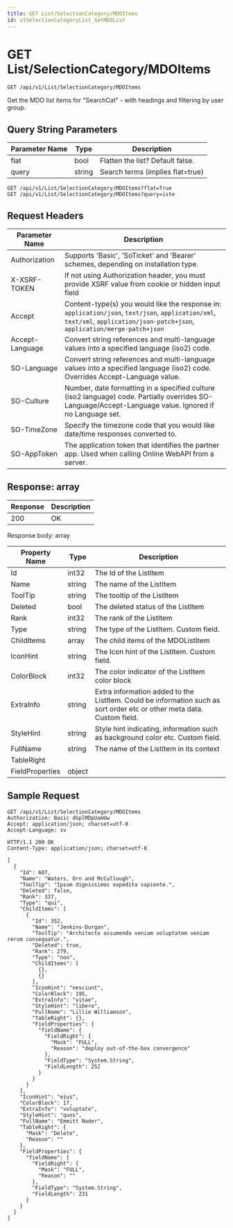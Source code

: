 ```yaml
---
title: GET List/SelectionCategory/MDOItems
id: v1SelectionCategoryList_GetMDOList
---
```


# GET List/SelectionCategory/MDOItems

```http
GET /api/v1/List/SelectionCategory/MDOItems
```

Get the MDO list items for "SearchCat" - with headings and filtering by user group.







## Query String Parameters

| Parameter Name | Type |  Description |
|----------------|------|--------------|
| flat | bool |  Flatten the list? Default false. |
| query | string |  Search terms (implies flat=true) |

```http
GET /api/v1/List/SelectionCategory/MDOItems?flat=True
GET /api/v1/List/SelectionCategory/MDOItems?query=iste
```


## Request Headers

| Parameter Name | Description |
|----------------|-------------|
| Authorization  | Supports 'Basic', 'SoTicket' and 'Bearer' schemes, depending on installation type. |
| X-XSRF-TOKEN   | If not using Authorization header, you must provide XSRF value from cookie or hidden input field |
| Accept         | Content-type(s) you would like the response in: `application/json`, `text/json`, `application/xml`, `text/xml`, `application/json-patch+json`, `application/merge-patch+json` |
| Accept-Language | Convert string references and multi-language values into a specified language (iso2) code. |
| SO-Language | Convert string references and multi-language values into a specified language (iso2) code. Overrides Accept-Language value. |
| SO-Culture | Number, date formatting in a specified culture (iso2 language) code. Partially overrides SO-Language/Accept-Language value. Ignored if no Language set. |
| SO-TimeZone | Specify the timezone code that you would like date/time responses converted to. |
| SO-AppToken | The application token that identifies the partner app. Used when calling Online WebAPI from a server. |


## Response: array



| Response | Description |
|----------------|-------------|
| 200 | OK |

Response body: array

| Property Name | Type |  Description |
|----------------|------|--------------|
| Id | int32 | The Id of the ListItem |
| Name | string | The name of the ListItem |
| ToolTip | string | The tooltip of the ListItem |
| Deleted | bool | The deleted status of the ListItem |
| Rank | int32 | The rank of the ListItem |
| Type | string | The type of the ListItem. Custom field. |
| ChildItems | array | The child items of the MDOListItem |
| IconHint | string | The Icon hint of the ListItem. Custom field. |
| ColorBlock | int32 | The color indicator of the ListItem color block |
| ExtraInfo | string | Extra information added to the ListItem. Could be information such as sort order etc or other meta data. Custom field. |
| StyleHint | string | Style hint indicating, information such as background color etc. Custom field. |
| FullName | string | The name of the ListItem in its context |
| TableRight |  |  |
| FieldProperties | object |  |

## Sample Request

```http!
GET /api/v1/List/SelectionCategory/MDOItems
Authorization: Basic dGplMDpUamUw
Accept: application/json; charset=utf-8
Accept-Language: sv
```

```http_
HTTP/1.1 200 OK
Content-Type: application/json; charset=utf-8

[
  {
    "Id": 607,
    "Name": "Waters, Orn and McCullough",
    "ToolTip": "Ipsum dignissimos expedita sapiente.",
    "Deleted": false,
    "Rank": 337,
    "Type": "qui",
    "ChildItems": [
      {
        "Id": 352,
        "Name": "Jenkins-Durgan",
        "ToolTip": "Architecto assumenda veniam voluptatem veniam rerum consequatur.",
        "Deleted": true,
        "Rank": 279,
        "Type": "non",
        "ChildItems": [
          {},
          {}
        ],
        "IconHint": "nesciunt",
        "ColorBlock": 195,
        "ExtraInfo": "vitae",
        "StyleHint": "libero",
        "FullName": "Lillie Williamson",
        "TableRight": {},
        "FieldProperties": {
          "fieldName": {
            "FieldRight": {
              "Mask": "FULL",
              "Reason": "deploy out-of-the-box convergence"
            },
            "FieldType": "System.String",
            "FieldLength": 252
          }
        }
      }
    ],
    "IconHint": "eius",
    "ColorBlock": 17,
    "ExtraInfo": "voluptate",
    "StyleHint": "quos",
    "FullName": "Emmitt Nader",
    "TableRight": {
      "Mask": "Delete",
      "Reason": ""
    },
    "FieldProperties": {
      "fieldName": {
        "FieldRight": {
          "Mask": "FULL",
          "Reason": ""
        },
        "FieldType": "System.String",
        "FieldLength": 231
      }
    }
  }
]
```
